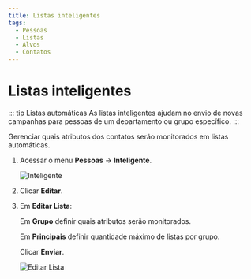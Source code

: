 ```yaml
---
title: Listas inteligentes
tags:
  - Pessoas
  - Listas
  - Alvos
  - Contatos
---
```


# Listas inteligentes

::: tip Listas automáticas
As listas inteligentes ajudam no envio de novas campanhas para pessoas de um departamento ou grupo específico.
:::

Gerenciar quais atributos dos contatos serão monitorados em listas automáticas.

1. Acessar o menu **Pessoas** -> **Inteligente**.

   ![Inteligente](https://cdn.phishx.io/phishx-docs/images/phishx_lists_smart_01.webp)

2. Clicar **Editar**.

3. Em **Editar Lista**:

   Em **Grupo** definir quais atributos serão monitorados.

   Em **Principais** definir quantidade máximo de listas por grupo.

   Clicar **Enviar**.

   ![Editar Lista](https://cdn.phishx.io/phishx-docs/images/phishx_lists_smart_02.webp)
